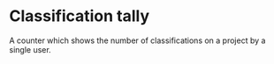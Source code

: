 # Classification tally

A counter which shows the number of classifications on a project by a single user.
